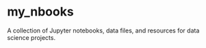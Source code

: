 # my_nbooks
A collection of Jupyter notebooks, data files, and resources for data science projects.
